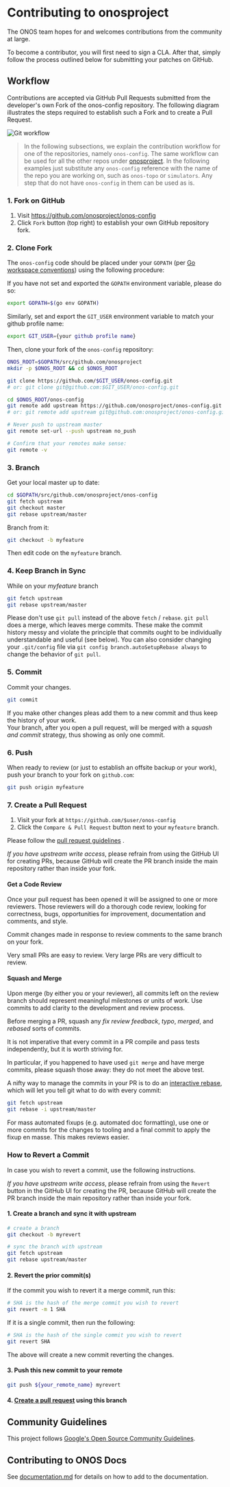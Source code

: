 <!--
SPDX-FileCopyrightText: 2022 2020-present Open Networking Foundation <info@opennetworking.org>

SPDX-License-Identifier: Apache-2.0
-->

# Contributing to onosproject

The ONOS team hopes for and welcomes contributions from the community at large.

To become a contributor, you will first need to sign a CLA. After that, simply follow the process
outlined below for submitting your patches on GitHub.

## Workflow
Contributions are accepted via GitHub Pull Requests submitted from the 
developer's own Fork of the onos-config repository. The following diagram illustrates the steps
required to establish such a Fork and to create a Pull Request.

![Git workflow](../images/contributing_workflow.png)


>In the following subsections, we explain the contribution workflow for one of the repositories, namely `onos-config`. The same workflow can be used for all the other repos under [onosproject](https://github.com/onosproject).
>In the following examples just substitute any `onos-config` reference with the name of the repo you are working on, such as `onos-topo` or `simulators`. Any step that do not have `onos-config` in them can be used as is. 
  
### 1. Fork on GitHub

1. Visit <https://github.com/onosproject/onos-config> 
2. Click `Fork` button (top right) to establish your own GitHub repository fork.

### 2. Clone Fork

The `onos-config` code should be placed under your `GOPATH` (per [Go workspace conventions][go-workspace])
using the following procedure:

[go-workspace]: https://golang.org/doc/code.html#Workspaces

If you have not set and exported the `GOPATH` environment variable, please do so:

```bash
export GOPATH=$(go env GOPATH)
```

Similarly, set and export the `GIT_USER` environment variable to match your github profile name:

```bash
export GIT_USER={your github profile name}
```

Then, clone your fork of the `onos-config` repository:

```bash
ONOS_ROOT=$GOPATH/src/github.com/onosproject
mkdir -p $ONOS_ROOT && cd $ONOS_ROOT

git clone https://github.com/$GIT_USER/onos-config.git
# or: git clone git@github.com:$GIT_USER/onos-config.git

cd $ONOS_ROOT/onos-config
git remote add upstream https://github.com/onosproject/onos-config.git
# or: git remote add upstream git@github.com:onosproject/onos-config.git

# Never push to upstream master
git remote set-url --push upstream no_push

# Confirm that your remotes make sense:
git remote -v
```

### 3. Branch

Get your local master up to date:

```bash
cd $GOPATH/src/github.com/onosproject/onos-config
git fetch upstream
git checkout master
git rebase upstream/master
```

Branch from it:
```bash
git checkout -b myfeature
```

Then edit code on the `myfeature` branch.

### 4. Keep Branch in Sync

While on your _myfeature_ branch

```bash
git fetch upstream
git rebase upstream/master
```

Please don't use `git pull` instead of the above `fetch` / `rebase`. `git pull`
does a merge, which leaves merge commits. These make the commit history messy
and violate the principle that commits ought to be individually understandable
and useful (see below). You can also consider changing your `.git/config` file via
`git config branch.autoSetupRebase always` to change the behavior of `git pull`.

### 5. Commit

Commit your changes.

```bash
git commit
```

If you make other changes pleas add them to a new commit and thus keep 
the history of your work.  
Your branch, after you open a pull request,
will be merged with a _squash and commit_ strategy, thus showing as only one commit.

### 6. Push

When ready to review (or just to establish an offsite backup or your work),
push your branch to your fork on `github.com`:

```bash
git push origin myfeature
```

### 7. Create a Pull Request

1. Visit your fork at `https://github.com/$user/onos-config`
2. Click the `Compare & Pull Request` button next to your `myfeature` branch.

Please follow the [pull request guidelines](pull_requests.md) .

_If you have upstream write access_, please refrain from using the GitHub UI for
creating PRs, because GitHub will create the PR branch inside the main
repository rather than inside your fork.

#### Get a Code Review

Once your pull request has been opened it will be assigned to one or more
reviewers.  Those reviewers will do a thorough code review, looking for
correctness, bugs, opportunities for improvement, documentation and comments,
and style.

Commit changes made in response to review comments to the same branch on your
fork.

Very small PRs are easy to review. Very large PRs are very difficult to review.

#### Squash and Merge

Upon merge (by either you or your reviewer), all commits left on the review
branch should represent meaningful milestones or units of work.  Use commits to
add clarity to the development and review process.

Before merging a PR, squash any _fix review feedback_, _typo_, _merged_, and
_rebased_ sorts of commits.

It is not imperative that every commit in a PR compile and pass tests
independently, but it is worth striving for.

In particular, if you happened to have used `git merge` and have merge
commits, please squash those away: they do not meet the above test.

A nifty way to manage the commits in your PR is to do an [interactive
rebase](https://git-scm.com/book/en/v2/Git-Tools-Rewriting-History),
which will let you tell git what to do with every commit:

```bash
git fetch upstream
git rebase -i upstream/master
```

For mass automated fixups (e.g. automated doc formatting), use one or more
commits for the changes to tooling and a final commit to apply the fixup en
masse. This makes reviews easier.

### How to Revert a Commit

In case you wish to revert a commit, use the following instructions.

_If you have upstream write access_, please refrain from using the
`Revert` button in the GitHub UI for creating the PR, because GitHub
will create the PR branch inside the main repository rather than inside your fork.

#### 1. Create a branch and sync it with upstream

```bash
# create a branch
git checkout -b myrevert

# sync the branch with upstream
git fetch upstream
git rebase upstream/master
```

#### 2. Revert the prior commit(s)

If the commit you wish to revert it a merge commit, run this:

```bash
# SHA is the hash of the merge commit you wish to revert
git revert -m 1 SHA
```

If it is a single commit, then run the following:

```bash
# SHA is the hash of the single commit you wish to revert
git revert SHA
```

The above will create a new commit reverting the changes.

#### 3. Push this new commit to your remote

```bash
git push ${your_remote_name} myrevert
```

#### 4. [Create a pull request](#7-create-a-pull-request) using this branch

## Community Guidelines

This project follows [Google's Open Source Community
Guidelines](https://opensource.google.com/conduct/).


## Contributing to ONOS Docs

See [documentation.md](documentation.md)
for details on how to add to the documentation.

